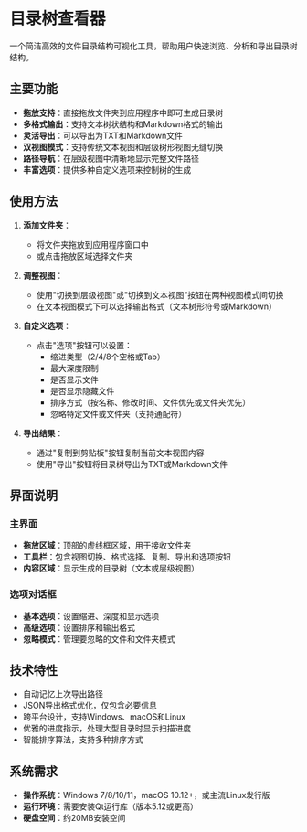 # 目录树查看器

一个简洁高效的文件目录结构可视化工具，帮助用户快速浏览、分析和导出目录树结构。

## 主要功能

- **拖放支持**：直接拖放文件夹到应用程序中即可生成目录树
- **多格式输出**：支持文本树状结构和Markdown格式的输出
- **灵活导出**：可以导出为TXT和Markdown文件
- **双视图模式**：支持传统文本视图和层级树形视图无缝切换
- **路径导航**：在层级视图中清晰地显示完整文件路径
- **丰富选项**：提供多种自定义选项来控制树的生成

## 使用方法

1. **添加文件夹**：
   - 将文件夹拖放到应用程序窗口中
   - 或点击拖放区域选择文件夹

2. **调整视图**：
   - 使用"切换到层级视图"或"切换到文本视图"按钮在两种视图模式间切换
   - 在文本视图模式下可以选择输出格式（文本树形符号或Markdown）

3. **自定义选项**：
   - 点击"选项"按钮可以设置：
     - 缩进类型（2/4/8个空格或Tab）
     - 最大深度限制
     - 是否显示文件
     - 是否显示隐藏文件
     - 排序方式（按名称、修改时间、文件优先或文件夹优先）
     - 忽略特定文件或文件夹（支持通配符）

4. **导出结果**：
   - 通过"复制到剪贴板"按钮复制当前文本视图内容
   - 使用"导出"按钮将目录树导出为TXT或Markdown文件

## 界面说明

### 主界面

- **拖放区域**：顶部的虚线框区域，用于接收文件夹
- **工具栏**：包含视图切换、格式选择、复制、导出和选项按钮
- **内容区域**：显示生成的目录树（文本或层级视图）

### 选项对话框

- **基本选项**：设置缩进、深度和显示选项
- **高级选项**：设置排序和输出格式
- **忽略模式**：管理要忽略的文件和文件夹模式

## 技术特性

- 自动记忆上次导出路径
- JSON导出格式优化，仅包含必要信息
- 跨平台设计，支持Windows、macOS和Linux
- 优雅的进度指示，处理大型目录时显示扫描进度
- 智能排序算法，支持多种排序方式

## 系统需求

- **操作系统**：Windows 7/8/10/11，macOS 10.12+，或主流Linux发行版
- **运行环境**：需要安装Qt运行库（版本5.12或更高）
- **硬盘空间**：约20MB安装空间
